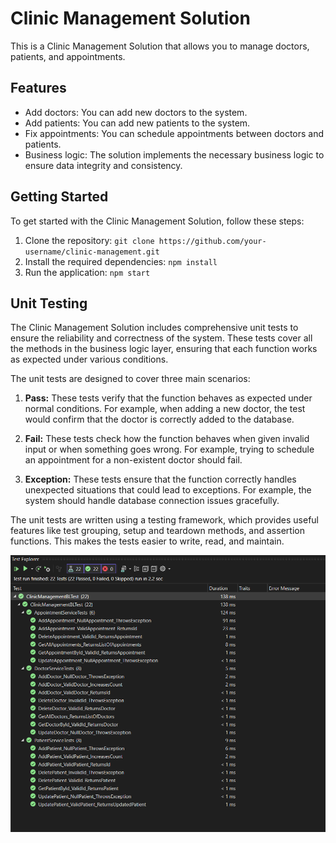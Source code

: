 # Clinic Management Solution

This is a Clinic Management Solution that allows you to manage doctors, patients, and appointments.

## Features

- Add doctors: You can add new doctors to the system.
- Add patients: You can add new patients to the system.
- Fix appointments: You can schedule appointments between doctors and patients.
- Business logic: The solution implements the necessary business logic to ensure data integrity and consistency.

## Getting Started

To get started with the Clinic Management Solution, follow these steps:

1. Clone the repository: `git clone https://github.com/your-username/clinic-management.git`
2. Install the required dependencies: `npm install`
3. Run the application: `npm start`

## Unit Testing

The Clinic Management Solution includes comprehensive unit tests to ensure the reliability and correctness of the system. These tests cover all the methods in the business logic layer, ensuring that each function works as expected under various conditions.

The unit tests are designed to cover three main scenarios:

1. **Pass:** These tests verify that the function behaves as expected under normal conditions. For example, when adding a new doctor, the test would confirm that the doctor is correctly added to the database.

2. **Fail:** These tests check how the function behaves when given invalid input or when something goes wrong. For example, trying to schedule an appointment for a non-existent doctor should fail.

3. **Exception:** These tests ensure that the function correctly handles unexpected situations that could lead to exceptions. For example, the system should handle database connection issues gracefully.

The unit tests are written using a testing framework, which provides useful features like test grouping, setup and teardown methods, and assertion functions. This makes the tests easier to write, read, and maintain.

![image](./Screenshot%202024-04-23%20172445.png)
